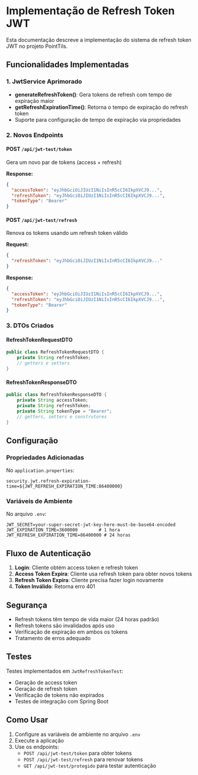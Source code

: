 # Implementação de Refresh Token JWT

Esta documentação descreve a implementação do sistema de refresh token JWT no projeto PointTils.

## Funcionalidades Implementadas

### 1. JwtService Aprimorado
- **generateRefreshToken()**: Gera tokens de refresh com tempo de expiração maior
- **getRefreshExpirationTime()**: Retorna o tempo de expiração do refresh token
- Suporte para configuração de tempo de expiração via propriedades

### 2. Novos Endpoints

#### POST `/api/jwt-test/token`
Gera um novo par de tokens (access + refresh)

**Response:**
```json
{
  "accessToken": "eyJhbGciOiJIUzI1NiIsInR5cCI6IkpXVCJ9...",
  "refreshToken": "eyJhbGciOiJIUzI1NiIsInR5cCI6IkpXVCJ9...",
  "tokenType": "Bearer"
}
```

#### POST `/api/jwt-test/refresh`
Renova os tokens usando um refresh token válido

**Request:**
```json
{
  "refreshToken": "eyJhbGciOiJIUzI1NiIsInR5cCI6IkpXVCJ9..."
}
```

**Response:**
```json
{
  "accessToken": "eyJhbGciOiJIUzI1NiIsInR5cCI6IkpXVCJ9...",
  "refreshToken": "eyJhbGciOiJIUzI1NiIsInR5cCI6IkpXVCJ9...",
  "tokenType": "Bearer"
}
```

### 3. DTOs Criados

#### RefreshTokenRequestDTO
```java
public class RefreshTokenRequestDTO {
    private String refreshToken;
    // getters e setters
}
```

#### RefreshTokenResponseDTO
```java
public class RefreshTokenResponseDTO {
    private String accessToken;
    private String refreshToken;
    private String tokenType = "Bearer";
    // getters, setters e construtores
}
```

## Configuração

### Propriedades Adicionadas

No `application.properties`:
```properties
security.jwt.refresh-expiration-time=${JWT_REFRESH_EXPIRATION_TIME:86400000}
```

### Variáveis de Ambiente

No arquivo `.env`:
```env
JWT_SECRET=your-super-secret-jwt-key-here-must-be-base64-encoded
JWT_EXPIRATION_TIME=3600000        # 1 hora
JWT_REFRESH_EXPIRATION_TIME=86400000 # 24 horas
```

## Fluxo de Autenticação

1. **Login**: Cliente obtém access token e refresh token
2. **Access Token Expira**: Cliente usa refresh token para obter novos tokens
3. **Refresh Token Expira**: Cliente precisa fazer login novamente
4. **Token Inválido**: Retorna erro 401

## Segurança

- Refresh tokens têm tempo de vida maior (24 horas padrão)
- Refresh tokens são invalidados após uso
- Verificação de expiração em ambos os tokens
- Tratamento de erros adequado

## Testes

Testes implementados em `JwtRefreshTokenTest`:
- Geração de access token
- Geração de refresh token  
- Verificação de tokens não expirados
- Testes de integração com Spring Boot

## Como Usar

1. Configure as variáveis de ambiente no arquivo `.env`
2. Execute a aplicação
3. Use os endpoints:
   - `POST /api/jwt-test/token` para obter tokens
   - `POST /api/jwt-test/refresh` para renovar tokens
   - `GET /api/jwt-test/protegido` para testar autenticação



